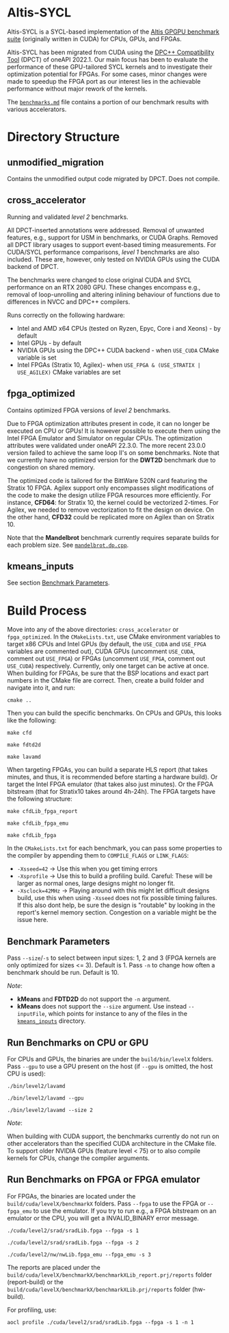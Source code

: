 # Altis-SYCL

Altis-SYCL is a SYCL-based implementation of the [Altis GPGPU benchmark suite](https://github.com/utcs-scea/altis) (originally written in CUDA) for CPUs, GPUs, and FPGAs.

Altis-SYCL has been migrated from CUDA using the [DPC++ Compatibility Tool](https://www.intel.com/content/www/us/en/developer/tools/oneapi/dpc-compatibility-tool.html) (DPCT) of oneAPI 2022.1. Our main focus has been to evaluate the performance of these GPU-tailored SYCL kernels and to investigate their optimization potential for FPGAs. For some cases, minor changes were made to speedup the FPGA port as our interest lies in the achievable performance without major rework of the kernels.

The [`benchmarks.md`](benchmarks.md) file contains a portion of our benchmark results with various accelerators.

# Directory Structure

## unmodified_migration
Contains the unmodified output code migrated by DPCT. Does not compile.

## cross_accelerator
Running and validated _level 2_ benchmarks. 

All DPCT-inserted annotations were addressed. Removal of unwanted features, e.g., support for USM in benchmarks, or CUDA Graphs. Removed all DPCT library usages to support event-based timing measurements. For CUDA/SYCL performance comparisons, _level 1_ benchmarks are also included. These are, however, only tested on NVIDIA GPUs using the CUDA backend of DPCT.

The benchmarks were changed to close original CUDA and SYCL performance on an RTX 2080 GPU. These changes encompass e.g., removal of loop-unrolling and altering inlining behaviour of functions due to differences in NVCC and DPC++ compilers.

Runs correctly on the following hardware:
* Intel and AMD x64 CPUs (tested on Ryzen, Epyc, Core i and Xeons) - by default
* Intel GPUs - by default
* NVIDIA GPUs using the DPC++ CUDA backend - when `USE_CUDA` CMake variable is set
* Intel FPGAs (Stratix 10, Agilex)- when `USE_FPGA & (USE_STRATIX | USE_AGILEX)` CMake variables are set

## fpga_optimized
Contains optimized FPGA versions of _level 2_ benchmarks. 

Due to FPGA optimization attributes present in code, it can no longer be executed on CPU or GPUs! It is however possible to execute them using the Intel FPGA Emulator and Simulator on regular CPUs. The optimization attributes were validated under oneAPI 22.3.0. The more recent 23.0.0 version failed to achieve the same loop II's on some benchmarks. Note that we currently have no optimized version for the **DWT2D** benchmark due to congestion on shared memory.

The optimized code is tailored for the BittWare 520N card featuring the Stratix 10 FPGA. Agilex support only encompasses slight modifications of the code to make the design utilize FPGA resources more efficiently. For instance, **CFD64**: for Stratix 10, the kernel could be vectorized 2-times. For Agilex, we needed to remove vectorization to fit the design on device. On the other hand, **CFD32** could be replicated more on Agilex than on Stratix 10.

Note that the **Mandelbrot** benchmark currently requires separate builds for each problem size. See [`mandelbrot.dp.cpp`](fpga_optimized/cuda/level2/mandelbrot/mandelbrot.dp.cpp#L42).

## kmeans_inputs
See section [Benchmark Parameters](#benchmark-parameters).

# Build Process
Move into any of the above directories: `cross_accelerator` or `fpga_optimized`. In the `CMakeLists.txt`, use CMake environment variables to target x86 CPUs and Intel GPUs (by default, the `USE_CUDA` and `USE_FPGA` variables are commented out), CUDA GPUs (uncomment `USE_CUDA`, comment out `USE_FPGA`) or FPGAs (uncomment `USE_FPGA`, comment out `USE_CUDA`) respectively. Currently, only one target can be active at once. When building for FPGAs, be sure that the BSP locations and exact part numbers in the CMake file are correct. Then, create a build folder and navigate into it, and run:

```
cmake ..
```

Then you can build the specific benchmarks. On CPUs and GPUs, this looks like the following:

```
make cfd
```

```
make fdtd2d
```

```
make lavamd
```

When targeting FPGAs, you can build a separate HLS report (that takes minutes, and thus, it is recommended before starting a hardware build). Or target the Intel FPGA emulator (that takes also just minutes). Or the FPGA bitstream (that for Stratix10 takes around 4h-24h).
The FPGA targets have the following structure:

```
make cfdLib_fpga_report
```

```
make cfdLib_fpga_emu
```

```
make cfdLib_fpga
```

In the `CMakeLists.txt` for each benchmark, you can pass some properties to the compiler by appending them to `COMPILE_FLAGS` or `LINK_FLAGS`:
- `-Xsseed=42` -> Use this when you get timing errors
- `-Xsprofile` -> Use this to build a profiling build. Careful: These will be larger as normal ones, large designs might no longer fit.
- `-Xsclock=42MHz` -> Playing around with this might let difficult designs build, use this when using `-Xsseed` does not fix possible timing failures. If this also dont help, be sure the design is "routable" by looking in the report's kernel memory section. Congestion on a variable might be the issue here.

## Benchmark Parameters
Pass `--size`/`-s` to select between input sizes: 1, 2 and 3 (FPGA kernels are only optimized for sizes <= 3). Default is 1.
Pass `-n` to change how often a benchmark should be run. Default is 10.

_Note_:
- **kMeans** and **FDTD2D** do not support the `-n` argument.
- **kMeans** does not support the `--size` argument. Use instead `--inputFile`, which points for instance to any of the files in the [`kmeans_inputs`](kmeans_inputs/) directory.

## Run Benchmarks on CPU or GPU

For CPUs and GPUs, the binaries are under the `build/bin/levelX` folders.
Pass `--gpu` to use a GPU present on the host (if `--gpu` is omitted, the host CPU is used):

```
./bin/level2/lavamd
```

```
./bin/level2/lavamd --gpu
```

```
./bin/level2/lavamd --size 2
```

_Note_:

When building with CUDA support, the benchmarks currently do not run on other accelerators than the specified CUDA architecture in the CMake file. To support older NVIDIA GPUs (feature level < 75) or to also compile kernels for CPUs, change the compiler arguments.

## Run Benchmarks on FPGA or FPGA emulator
For FPGAs, the binaries are located under the `build/cuda/levelX/benchmarkX` folders.
Pass `--fpga` to use the FPGA or `--fpga_emu` to use the emulator. If you try to run e.g., a FPGA bitstream on an emulator or the CPU, you will get a INVALID_BINARY error message.

```
./cuda/level2/srad/sradLib.fpga --fpga -s 1
```

```
./cuda/level2/srad/sradLib.fpga --fpga -s 2
```

```
./cuda/level2/nw/nwLib.fpga_emu --fpga_emu -s 3
```

The reports are placed under the `build/cuda/levelX/benchmarkX/benchmarkXLib_report.prj/reports` folder (report-build) or the `build/cuda/levelX/benchmarkX/benchmarkXLib.prj/reports` folder (hw-build).

For profiling, use:

```
aocl profile ./cuda/level2/srad/sradLib.fpga --fpga -s 1 -n 1
```
